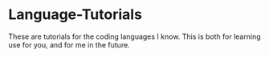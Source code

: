 # Language-Tutorials
These are tutorials for the coding languages I know. This is both for learning use for you, and for me in the future.
